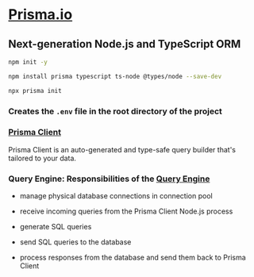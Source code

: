 # [Prisma.io](https://www.prisma.io/)

## Next-generation Node.js and TypeScript ORM

```bash
npm init -y

npm install prisma typescript ts-node @types/node --save-dev

npx prisma init

```

### Creates the `.env` file in the root directory of the project

### [Prisma Client](https://www.prisma.io/docs/concepts/components/prisma-client)

Prisma Client is an auto-generated and type-safe query builder that's tailored to your data.

### Query Engine: Responsibilities of the [Query Engine](https://www.prisma.io/docs/concepts/components/prisma-engines/query-engine)

- manage physical database connections in connection pool

- receive incoming queries from the Prisma Client Node.js process

- generate SQL queries

- send SQL queries to the database

- process responses from the database and send them back to Prisma Client
